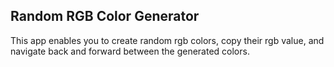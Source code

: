 ## Random RGB Color Generator

This app enables you to create random rgb colors, copy their rgb value, and navigate back and forward between the generated colors.